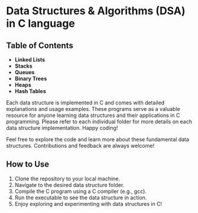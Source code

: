 # Data Structures & Algorithms (DSA) in C language

## Table of Contents
- **Linked Lists**
- **Stacks**
- **Queues**
- **Binary Trees**
- **Heaps**
- **Hash Tables**

Each data structure is implemented in C and comes with detailed explanations and usage examples. These programs serve as a valuable resource for anyone learning data structures and their applications in C programming.
Please refer to each individual folder for more details on each data structure implementation. Happy coding!

Feel free to explore the code and learn more about these fundamental data structures. Contributions and feedback are always welcome!

## How to Use
1. Clone the repository to your local machine.
2. Navigate to the desired data structure folder.
3. Compile the C program using a C compiler (e.g., gcc).
4. Run the executable to see the data structure in action.
5. Enjoy exploring and experimenting with data structures in C!
